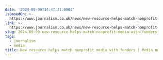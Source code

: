 ```yaml
---
date: '2024-09-09T14:47:31.000Z'
isBasedOn: >-
  https://www.journalism.co.uk/news/new-resource-helps-match-nonprofit-media-with-funders-/s2/a1174595/
link: >-
  https://www.journalism.co.uk/news/new-resource-helps-match-nonprofit-media-with-funders-/s2/a1174595/
slug: 2024-09-09-new-resource-helps-match-nonprofit-media-with-funders-or-media-news
tags:
  - journalism
  - media
title: New resource helps match nonprofit media with funders | Media news
---
```

 

